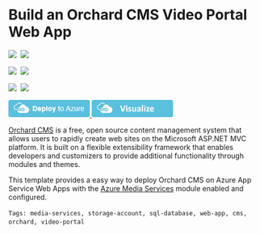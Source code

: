 # Build an Orchard CMS Video Portal Web App

<IMG SRC="https://azbotstorage.blob.core.windows.net/badges/orchard-cms-video-portal/PublicLastTestDate.svg" />&nbsp;
<IMG SRC="https://azbotstorage.blob.core.windows.net/badges/orchard-cms-video-portal/PublicDeployment.svg" />&nbsp;

<IMG SRC="https://azbotstorage.blob.core.windows.net/badges/orchard-cms-video-portal/FairfaxLastTestDate.svg" />&nbsp;
<IMG SRC="https://azbotstorage.blob.core.windows.net/badges/orchard-cms-video-portal/FairfaxDeployment.svg" />&nbsp;

<IMG SRC="https://azbotstorage.blob.core.windows.net/badges/orchard-cms-video-portal/BestPracticeResult.svg" />&nbsp;
<IMG SRC="https://azbotstorage.blob.core.windows.net/badges/orchard-cms-video-portal/CredScanResult.svg" />&nbsp;

<a href="https://portal.azure.com/#create/Microsoft.Template/uri/https%3A%2F%2Fraw.githubusercontent.com%2FAzure%2Fazure-quickstart-templates%2Fmaster%2Forchard-cms-video-portal%2Fazuredeploy.json" target="_blank">
  <img src="https://raw.githubusercontent.com/Azure/azure-quickstart-templates/master/1-CONTRIBUTION-GUIDE/images/deploytoazure.png"/>
</a>
<a href="http://armviz.io/#/?load=https%3A%2F%2Fraw.githubusercontent.com%2FAzure%2Fazure-quickstart-templates%2Fmaster%2Forchard-cms-video-portal%2Fazuredeploy.json" target="_blank">
  <img src="https://raw.githubusercontent.com/Azure/azure-quickstart-templates/master/1-CONTRIBUTION-GUIDE/images/visualizebutton.png"/>
</a>

[Orchard CMS](http://www.orchardproject.net/) is a free, open source content management system that allows users to rapidly create web sites on the Microsoft ASP.NET MVC platform. It is built on a flexible extensibility framework that enables developers and customizers to provide additional functionality through modules and themes.

This template provides a easy way to deploy Orchard CMS on Azure App Service Web Apps with the [Azure Media Services](https://azure.microsoft.com/services/media-services/) module enabled and configured.

`Tags: media-services, storage-account, sql-database, web-app, cms, orchard, video-portal`
